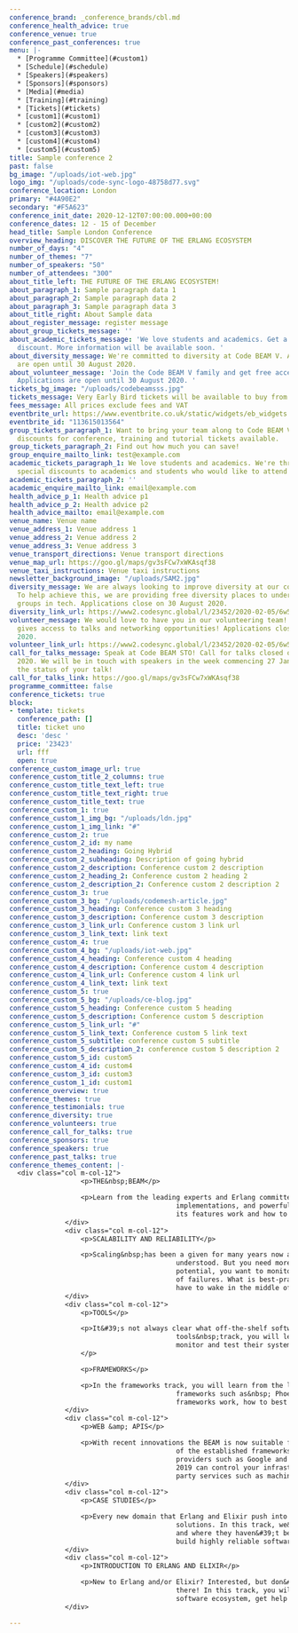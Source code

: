 ```yaml
---
conference_brand: _conference_brands/cbl.md
conference_health_advice: true
conference_venue: true
conference_past_conferences: true
menu: |-
  * [Programme Committee](#custom1)
  * [Schedule](#schedule)
  * [Speakers](#speakers)
  * [Sponsors](#sponsors)
  * [Media](#media)
  * [Training](#training)
  * [Tickets](#tickets)
  * [custom1](#custom1)
  * [custom2](#custom2)
  * [custom3](#custom3)
  * [custom4](#custom4)
  * [custom5](#custom5)
title: Sample conference 2
past: false
bg_image: "/uploads/iot-web.jpg"
logo_img: "/uploads/code-sync-logo-48758d77.svg"
conference_location: London
primary: "#4A90E2"
secondary: "#F5A623"
conference_init_date: 2020-12-12T07:00:00.000+00:00
conference_dates: 12 - 15 of December
head_title: Sample London Conference
overview_heading: DISCOVER THE FUTURE OF THE ERLANG ECOSYSTEM
number_of_days: "4"
number_of_themes: "7"
number_of_speakers: "50"
number_of_attendees: "300"
about_title_left: THE FUTURE OF THE ERLANG ECOSYSTEM!
about_paragraph_1: Sample paragraph data 1
about_paragraph_2: Sample paragraph data 2
about_paragraph_3: Sample paragraph data 3
about_title_right: About Sample data
about_register_message: register message
about_group_tickets_message: ''
about_academic_tickets_message: 'We love students and academics. Get a special academic
  discount. More information will be available soon. '
about_diversity_message: We're committed to diversity at Code BEAM V. Applications
  are open until 30 August 2020.
about_volunteer_message: 'Join the Code BEAM V family and get free access to the conference!
  Applications are open until 30 August 2020. '
tickets_bg_image: "/uploads/codebeamsss.jpg"
tickets_message: Very Early Bird tickets will be available to buy from 28 Nov.
fees_message: All prices exclude fees and VAT
eventbrite_url: https://www.eventbrite.co.uk/static/widgets/eb_widgets.js
eventbrite_id: "113615013564"
group_tickets_paragraph_1: Want to bring your team along to Code BEAM V? We have group
  discounts for conference, training and tutorial tickets available.
group_tickets_paragraph_2: Find out how much you can save!
group_enquire_mailto_link: test@example.com
academic_tickets_paragraph_1: We love students and academics. We're thrilled to offer
  special discounts to academics and students who would like to attend Code BEAM V.
academic_tickets_paragraph_2: ''
academic_enquire_mailto_link: email@example.com
health_advice_p_1: Health advice p1
health_advice_p_2: Health advice p2
health_advice_mailto: email@example.com
venue_name: Venue name
venue_address_1: Venue address 1
venue_address_2: Venue address 2
venue_address_3: Venue address 3
venue_transport_directions: Venue transport directions
venue_map_url: https://goo.gl/maps/gv3sFCw7xWKAsqf38
venue_taxi_instructions: Venue taxi instructions
newsletter_background_image: "/uploads/SAM2.jpg"
diversity_message: We are always looking to improve diversity at our conferences.
  To help achieve this, we are providing free diversity places to under-represented
  groups in tech. Applications close on 30 August 2020.
diversity_link_url: https://www2.codesync.global/l/23452/2020-02-05/6w586v
volunteer_message: We would love to have you in our volunteering team! Helping out
  gives access to talks and networking opportunities! Applications close on 30 August
  2020.
volunteer_link_url: https://www2.codesync.global/l/23452/2020-02-05/6w586s
call_for_talks_message: Speak at Code BEAM STO! Call for talks closed on 17 January
  2020. We will be in touch with speakers in the week commencing 27 January about
  the status of your talk!
call_for_talks_link: https://goo.gl/maps/gv3sFCw7xWKAsqf38
programme_committee: false
conference_tickets: true
block:
- template: tickets
  conference_path: []
  title: ticket uno
  desc: 'desc '
  price: '23423'
  url: fff
  open: true
conference_custom_image_url: true
conference_custom_title_2_columns: true
conference_custom_title_text_left: true
conference_custom_title_text_right: true
conference_custom_title_text: true
conference_custom_1: true
conference_custom_1_img_bg: "/uploads/ldn.jpg"
conference_custom_1_img_link: "#"
conference_custom_2: true
conference_custom_2_id: my name
conference_custom_2_heading: Going Hybrid
conference_custom_2_subheading: Description of going hybrid
conference_custom_2_description: Conference custom 2 description
conference_custom_2_heading_2: Conference custom 2 heading 2
conference_custom_2_description_2: Conference custom 2 description 2
conference_custom_3: true
conference_custom_3_bg: "/uploads/codemesh-article.jpg"
conference_custom_3_heading: Conference custom 3 heading
conference_custom_3_description: Conference custom 3 description
conference_custom_3_link_url: Conference custom 3 link url
conference_custom_3_link_text: link text
conference_custom_4: true
conference_custom_4_bg: "/uploads/iot-web.jpg"
conference_custom_4_heading: Conference custom 4 heading
conference_custom_4_description: Conference custom 4 description
conference_custom_4_link_url: Conference custom 4 link url
conference_custom_4_link_text: link text
conference_custom_5: true
conference_custom_5_bg: "/uploads/ce-blog.jpg"
conference_custom_5_heading: Conference custom 5 heading
conference_custom_5_description: Conference custom 5 description
conference_custom_5_link_url: "#"
conference_custom_5_link_text: Conference custom 5 link text
conference_custom_5_subtitle: conference custom 5 subtitle
conference_custom_5_description_2: conference custom 5 description 2
conference_custom_5_id: custom5
conference_custom_4_id: custom4
conference_custom_3_id: custom3
conference_custom_1_id: custom1
conference_overview: true
conference_themes: true
conference_testimonials: true
conference_diversity: true
conference_volunteers: true
conference_call_for_talks: true
conference_sponsors: true
conference_speakers: true
conference_past_talks: true
conference_themes_content: |-
  <div class="col m-col-12">
                  <p>THE&nbsp;BEAM</p>

                  <p>Learn from the leading experts and Erlang committers about new language constructs, VM
                                          implementations, and powerful libraries which form the Erlang eco-system. You will learn how many of
                                          its features work and how to best use them to write fast and efficient code.</p>
              </div>
              <div class="col m-col-12">
                  <p>SCALABILITY AND RELIABILITY</p>

                  <p>Scaling&nbsp;has been a given for many years now and the BEAM supervision concepts are well
                                          understood. But you need more, much more. You want to build distributed clusters of massive
                                          potential, you want to monitor your systems and automatically provision replacement hardware in case
                                          of failures. What is best-practice? What are the big players doing? How do you ensure you don&#39;t
                                          have to wake in the middle of the night?</p>
              </div>
              <div class="col m-col-12">
                  <p>TOOLS</p>

                  <p>It&#39;s not always clear what off-the-shelf software is useful in production-quality systems. In the
                                          tools&nbsp;track, you will learn what existing production systems&#39; maintainers are using to
                                          monitor and test their systems via war stories and experience reports of novice and expert users.
                  </p>

                  <p>FRAMEWORKS</p>

                  <p>In the frameworks track, you will learn from the leading experts and committers about new and leading
                                          frameworks such as&nbsp; Phoenix, MongooseIM, Nerves and RabbitMQ. You will find out how these
                                          frameworks work, how to best use them and where not to use them.</p>
              </div>
              <div class="col m-col-12">
                  <p>WEB &amp; APIS</p>

                  <p>With recent innovations the BEAM is now suitable for rapid web application development and gives any
                                          of the established frameworks a run for their money. Much work has been done to integrate with cloud
                                          providers such as Google and Amazon, and containerisation such as Docker and Kubernetes. The BEAM of
                                          2019 can control your infrastructure, write Google documents, and is ideal for integrating with 3rd
                                          party services such as machine learning, and payment providers.</p>
              </div>
              <div class="col m-col-12">
                  <p>CASE STUDIES</p>

                  <p>Every new domain that Erlang and Elixir push into brings a new class of problems and a new class of
                                          solutions. In this track, we&#39;ll learn from other&#39;s experience, where things have been peachy
                                          and where they haven&#39;t been so much. We&#39;ll all walk away with a more clear idea of how to
                                          build highly reliable software.</p>
              </div>
              <div class="col m-col-12">
                  <p>INTRODUCTION TO ERLANG AND ELIXIR</p>

                  <p>New to Erlang and/or Elixir? Interested, but don&#39;t know quite where to dig in? We&#39;ve all been
                                          there! In this track, you will learn from other&#39;s experience, get a sense of the lay of the
                                          software ecosystem, get help from the community and contribute back for everyone&#39;s benefit.</p>
              </div>

---
```

